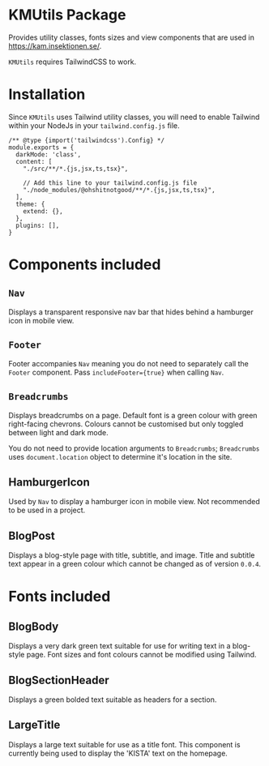 # KMUtils Package
Provides utility classes, fonts sizes and view components that are used in https://kam.insektionen.se/.

`KMUtils` requires TailwindCSS to work. 

# Installation
Since `KMUtils` uses Tailwind utility classes, you will need to enable Tailwind within your NodeJs in your `tailwind.config.js` file.

```JS
/** @type {import('tailwindcss').Config} */
module.exports = {
  darkMode: 'class',
  content: [
    "./src/**/*.{js,jsx,ts,tsx}",
    
    // Add this line to your tailwind.config.js file
    "./node_modules/@ohshitnotgood/**/*.{js,jsx,ts,tsx}",
  ],
  theme: {
    extend: {},
  },
  plugins: [],
}
```

# Components included
## `Nav`
Displays a transparent responsive nav bar that hides behind a hamburger icon in mobile view.

## `Footer`
Footer accompanies `Nav` meaning you do not need to separately call the `Footer` component. Pass `includeFooter={true}` when calling `Nav`.

## `Breadcrumbs`
Displays breadcrumbs on a page. Default font is a green colour with green right-facing chevrons. Colours cannot be customised but only toggled between light and dark mode.

You do not need to provide location arguments to `Breadcrumbs`; `Breadcrumbs` uses `document.location` object to determine it's location in the site.

## HamburgerIcon
Used by `Nav` to display a hamburger icon in mobile view. Not recommended to be used in a project.

## BlogPost
Displays a blog-style page with title, subtitle, and image. Title and subtitle text appear in a green colour which cannot be changed as of version `0.0.4`.

# Fonts included
## BlogBody
Displays a very dark green text suitable for use for writing text in a blog-style page. Font sizes and font colours cannot be modified using Tailwind.

## BlogSectionHeader
Displays a green bolded text suitable as headers for a section. 

## LargeTitle
Displays a large text suitable for use as a title font. This component is currently being used to display the 'KISTA' text on the homepage.